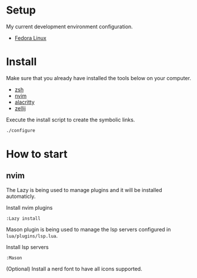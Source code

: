 # Setup
My current development environment configuration.

-  [Fedora Linux](https://fedoraproject.org)

# Install
Make sure that you already have installed the tools below on your computer.

- [zsh](https://ohmyz.sh/#install)
- [nvim](https://github.com/neovim/neovim/blob/master/INSTALL.md) 
- [alacritty](https://github.com/alacritty/alacritty/blob/master/INSTALL.md)
- [zellij](https://zellij.dev/documentation/installation)

Execute the install script to create the symbolic links.

```sh
./configure
```

# How to start 

## nvim

The Lazy is being used to manage plugins and it will be installed automaticly. 

Install nvim plugins 
```
:Lazy install
```

Mason plugin is being used to manage the lsp servers configured in `lua/plugins/lsp.lua`.

Install lsp servers
```
:Mason
```

(Optional) Install a nerd font to have all icons supported.
